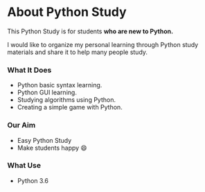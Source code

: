 # About Python Study

This Python Study is for students **who are new to Python.**

I would like to organize my personal learning through Python study materials and share it to help many people study.

### What It Does

- Python basic syntax learning.
- Python GUI learning.
- Studying algorithms using Python.
- Creating a simple game with Python.

### Our Aim

- Easy Python Study
- Make students happy 😄

### What Use

- Python 3.6

  ​

